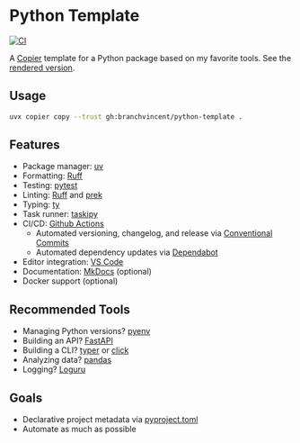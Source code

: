 # Python Template

[![CI](https://github.com/branchvincent/python-template/workflows/CI/badge.svg)](https://github.com/branchvincent/python-template/actions/workflows/ci.yaml)

A [Copier](https://github.com/copier-org/copier) template for a Python package based on my favorite tools. See the [rendered version](https://github.com/branchvincent/python-template/tree/rendered).

## Usage

```sh
uvx copier copy --trust gh:branchvincent/python-template .
```

## Features

- Package manager: [uv](https://docs.astral.sh/uv/)
- Formatting: [Ruff](https://docs.astral.sh/ruff/formatter/)
- Testing: [pytest](https://docs.pytest.org/en/latest/)
- Linting: [Ruff](https://docs.astral.sh/ruff/linter/) and [prek](https://github.com/j178/prek)
- Typing: [ty](https://docs.astral.sh/ty/)
- Task runner: [taskipy](https://github.com/illBeRoy/taskipy)
- CI/CD: [Github Actions](https://docs.github.com/en/actions)
  - Automated versioning, changelog, and release via [Conventional Commits](https://www.conventionalcommits.org/)
  - Automated dependency updates via [Dependabot](https://dependabot.com/)
- Editor integration: [VS Code](https://code.visualstudio.com/)
- Documentation: [MkDocs](https://www.mkdocs.org/) (optional)
- Docker support (optional)

## Recommended Tools

- Managing Python versions? [pyenv](https://github.com/pyenv/pyenv)
- Building an API? [FastAPI](https://fastapi.tiangolo.com/)
- Building a CLI? [typer](https://typer.tiangolo.com/) or [click](https://click.palletsprojects.com/)
- Analyzing data? [pandas](https://pandas.pydata.org/)
- Logging? [Loguru](https://github.com/Delgan/loguru)

## Goals

- Declarative project metadata via [pyproject.toml](https://snarky.ca/what-the-heck-is-pyproject-toml/)
- Automate as much as possible
